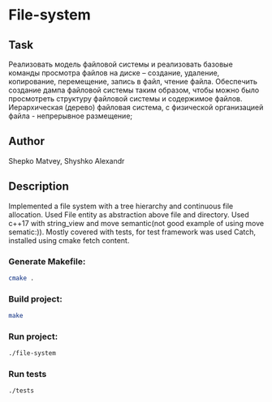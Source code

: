 # File-system
## Task
Реализовать модель файловой системы и реализовать базовые команды просмотра файлов на диске – создание, удаление, копирование, перемещение, запись в файл, чтение файла.
Обеспечить создание дампа файловой системы таким образом, чтобы можно было просмотреть структуру файловой системы и содержимое файлов.
Иерархическая (дерево) файловая система, с физической организацией файла -  непрерывное размещение;
## Author
 Shepko Matvey, Shyshko Alexandr
## Description
Implemented a file system with a tree hierarchy and continuous file allocation. Used File entity as abstraction above file and directory.
Used c++17 with string_view and move semantic(not good example of using move sematic:)).
Mostly covered with tests, for test framework was used Catch, installed using cmake fetch content.


### Generate Makefile:
```bash
cmake .
```
### Build project:
```bash
make
```
### Run project:
```bash
./file-system
```

### Run tests
```bash
./tests
```
